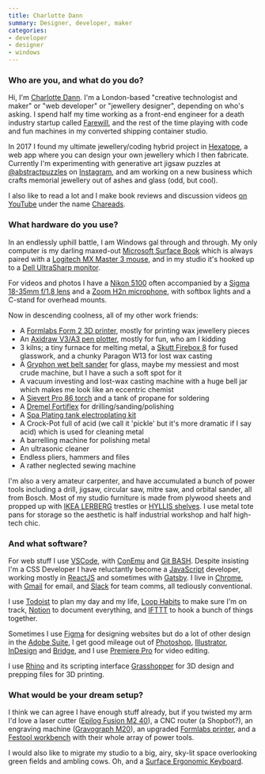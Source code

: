 ```yaml
---
title: Charlotte Dann
summary: Designer, developer, maker 
categories:
- developer
- designer
- windows
---
```


### Who are you, and what do you do?

Hi, I'm [Charlotte Dann](https://charlottedann.com/ "Charlotte's website."). I'm a London-based "creative technologist and maker" or "web developer" or "jewellery designer", depending on who's asking. I spend half my time working as a front-end engineer for a death industry startup called [Farewill](https://farewill.com/ "A service to help deal with death."), and the rest of the time playing with code and fun machines in my converted shipping container studio.

In 2017 I found my ultimate jewellery/coding hybrid project in [Hexatope][], a web app where you can design your own jewellery which I then fabricate. Currently I'm experimenting with generative art jigsaw puzzles at [@abstractpuzzles](https://www.instagram.com/abstractpuzzles/ "Charlotte's generated puzzles account on Instagram.") on [Instagram][], and am working on a new business which crafts memorial jewellery out of ashes and glass (odd, but cool).

I also like to read a lot and I make book reviews and discussion videos [on YouTube](https://www.youtube.com/chareads "Charlotte's book review account on YouTube.") under the name [Chareads](https://chareads.com/ "Charlotte's book review site.").

### What hardware do you use?

In an endlessly uphill battle, I am Windows gal through and through. My only computer is my darling maxed-out [Microsoft Surface Book][surface-book] which is always paired with a [Logitech MX Master 3 mouse][mx-master-3], and in my studio it's hooked up to a [Dell UltraSharp monitor][u2415].

For videos and photos I have a [Nikon 5100][d5100] often accompanied by a [Sigma 18-35mm f/1.8 lens][18-35mm-1.8-dc-hsm] and a [Zoom H2n microphone][h2n], with softbox lights and a C-stand for overhead mounts.

Now in descending coolness, all of my other work friends:

- A [Formlabs Form 2 3D printer][form-2], mostly for printing wax jewellery pieces
- An [Axidraw V3/A3 pen plotter][axidraw-v3-a3], mostly for fun, who am I kidding
- 3 kilns; a tiny furnace for melting metal, a [Skutt Firebox 8][firebox-8x6-lt] for fused glasswork, and a chunky Paragon W13 for lost wax casting
- A [Gryphon wet belt sander][wet-belt-sander] for glass, maybe my messiest and most crude machine, but I have a such a soft spot for it
- A vacuum investing and lost-wax casting machine with a huge bell jar which makes me look like an eccentric chemist
- A [Sievert Pro 86 torch][pro-86] and a tank of propane for soldering
- A [Dremel Fortiflex][fortiflex] for drilling/sanding/polishing
- A [Spa Plating tank electroplating kit][gold-tank-plating-kit]
- A Crock-Pot full of acid (we call it 'pickle' but it's more dramatic if I say acid) which is used for cleaning metal
- A barrelling machine for polishing metal
- An ultrasonic cleaner
- Endless pliers, hammers and files
- A rather neglected sewing machine

I'm also a very amateur carpenter, and have accumulated a bunch of power tools including a drill, jigsaw, circular saw, mitre saw, and orbital sander, all from Bosch. Most of my studio furniture is made from plywood sheets and propped up with [IKEA LERBERG][lerberg] trestles or [HYLLIS shelves][hyllis]. I use metal tote pans for storage so the aesthetic is half industrial workshop and half high-tech chic.

### And what software?

For web stuff I use [VSCode][visual-studio-code], with [ConEmu][] and [Git BASH][git-for-windows]. Despite insisting I'm a CSS Developer I have reluctantly become a [JavaScript][] developer, working mostly in [ReactJS][react] and sometimes with [Gatsby][]. I live in [Chrome][], with [Gmail][] for email, and [Slack][] for team comms, all tediously conventional.

I use [Todoist][] to plan my day and my life, [Loop Habits][loop-habits-android] to make sure I'm on track, [Notion][] to document everything, and [IFTTT][] to hook a bunch of things together.

Sometimes I use [Figma][] for designing websites but do a lot of other design in the [Adobe Suite][creative-suite], I get good mileage out of [Photoshop][], [Illustrator][], [InDesign][] and [Bridge][], and I use [Premiere Pro][premiere-pro] for video editing.

I use [Rhino][] and its scripting interface [Grasshopper][] for 3D design and prepping files for 3D printing.

### What would be your dream setup?

I think we can agree I have enough stuff already, but if you twisted my arm I'd love a laser cutter ([Epilog Fusion M2 40][fusion-m2-40]), a CNC router (a Shopbot?), an engraving machine ([Gravograph M20][m20]), an upgraded [Formlabs printer][form-3], and a [Festool workbench][mft-3] with their whole array of power tools.

I would also like to migrate my studio to a big, airy, sky-lit space overlooking green fields and ambling cows. Oh, and a [Surface Ergonomic Keyboard][surface-ergonomic-keyboard].

[18-35mm-1.8-dc-hsm]: https://www.sigmaphoto.com/18-35mm-f18-dc-hsm-a "A camera lens."
[axidraw-v3-a3]: https://shop.evilmadscientist.com/890 "A pen plotter."
[bridge]: https://creative.adobe.com/products/bridge "A shared media manager for Adobe CS products."
[chrome]: https://www.google.com/intl/en/chrome/browser/ "A WebKit-based browser, where each tab runs in its own thread."
[conemu]: https://conemu.github.io/ "A terminal client for Windows."
[creative-suite]: https://www.adobe.com/creativecloud.html "A collection of design tools."
[d5100]: https://www.nikonusa.com/en/Nikon-Products/Product/dslr-cameras/25478/D5100.html "A 16.2 megapixel DSLR."
[figma]: https://www.figma.com/ "A collaborative design prototype service."
[firebox-8x6-lt]: https://skutt.com/products-page/ceramic-kilns/firebox-8x6-lt/ "A ceramic kiln."
[form-2]: https://formlabs.com/products/3d-printers/form-2/ "A 3D printer."
[form-3]: https://formlabs.com/3d-printers/form-3/ "A 3D printer."
[fortiflex]: https://www.dremeleurope.com/gb/en/dremel®fortiflex-6136-ocs-c/ "A precision hand tool."
[fusion-m2-40]: https://www.epiloglaser.co.uk/laser-machines/fusion-laser-series.htm "A laser cutter."
[gatsby]: https://www.gatsbyjs.org/ "A framework for building websites."
[git-for-windows]: https://git-for-windows.github.io "A Windows port of the version control software."
[gmail]: https://mail.google.com/mail/ "Web-based email."
[gold-tank-plating-kit]: https://www.goldn.co.uk/product/gold-tank-plating-kit-1-litre/ "An electroplating kit."
[grasshopper]: https://www.grasshopper3d.com/ "A graphical algorithm editor for Rhino."
[h2n]: https://en.wikipedia.org/wiki/Zoom_H2n_Handy_Recorder "A portable audio recorder."
[hexatope]: https://hexatope.io/ "A service for designing and printing your own jewellery."
[hyllis]: https://www.ikea.com/us/en/p/hyllis-shelf-unit-indoor-outdoor-galvanized-00278578/ "A shelf unit."
[ifttt]: https://ifttt.com/ "A web service for applying rules to items, not unlike how you might filter your email."
[illustrator]: https://www.adobe.com/products/illustrator.html "A vector graphics editor."
[indesign]: https://www.adobe.com/products/indesign.html "A desktop/web publishing application."
[instagram]: https://www.instagram.com/ "A photo sharing service."
[javascript]: https://en.wikipedia.org/wiki/JavaScript "An interpreted scripting language."
[lerberg]: https://www.ikea.com/gb/en/p/lerberg-trestle-grey-80130776/ "Table let trestles."
[loop-habits-android]: https://loophabits.org/ "An app for tracking your daily habits."
[m20]: https://www.gravograph.co.uk/products-and-consumables/products/engraving-machines-and-mechanical-engraving/m-series-for-item-personalisation/m20-series-engraving-for-photos-plates-and-pens-etc "An engraving machine."
[mft-3]: https://www.festool.co.uk/products/workplace-organisation/multifunction-table/495315---mft3#Overview "A multifunction workbench."
[mx-master-3]: https://www.logitech.com/en-us/product/mx-master-3.910-005620.html "A wireless mouse."
[notion]: https://www.notion.so/ "A collaborative wiki service."
[photoshop]: https://www.adobe.com/products/photoshop.html "A bitmap image editor."
[premiere-pro]: https://en.wikipedia.org/wiki/Adobe_Premiere_Pro "A video editing suite."
[pro-86]: https://www.sievert.se/products/pro-86/ "A soldering torch."
[react]: https://facebook.github.io/react/ "A JavaScript UI framework."
[rhino]: https://www.rhino3d.com/ "3D modelling software."
[slack]: https://slack.com/ "A collaboration service."
[surface-book]: https://www.microsoft.com/en-us/surface/devices/surface-book/overview "A 13.5 inch laptop/tablet device."
[surface-ergonomic-keyboard]: https://www.microsoft.com/accessories/en-us/products/surface/surface-ergonomic-keyboard "A keyboard."
[todoist]: https://todoist.com/ "A to-do service."
[u2415]: https://www.dell.com/en-us/work/shop/cty/dell-24-ultrasharp-monitor-u2415/spd/dell-u2415 "A 24.1 inch LCD monitor."
[visual-studio-code]: https://code.visualstudio.com/ "A development IDE."
[wet-belt-sander]: https://www.shop.gryphoncorp.com/Wet-Belt-Sander-WBS.htm "A glass sander."
